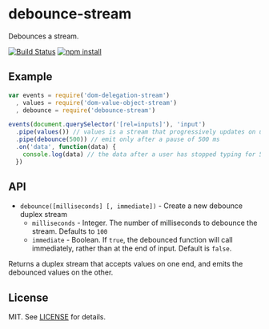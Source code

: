 # debounce-stream

Debounces a stream.

[![Build Status](http://img.shields.io/travis/fardog/debounce-stream/master.svg?style=flat)](https://travis-ci.org/fardog/debounce-stream)
[![npm install](http://img.shields.io/npm/dm/debounce-stream.svg?style=flat)](https://www.npmjs.org/package/debounce-stream)


## Example

```javascript
var events = require('dom-delegation-stream')
  , values = require('dom-value-object-stream')
  , debounce = require('debounce-stream')

events(document.querySelector('[rel=inputs]'), 'input')
  .pipe(values()) // values is a stream that progressively updates on user input
  .pipe(debounce(500)) // emit only after a pause of 500 ms
  .on('data', function(data) {
    console.log(data) // the data after a user has stopped typing for 500 ms
  })
```

## API

- `debounce([milliseconds] [, immediate])` - Create a new debounce duplex stream
    - `milliseconds` - Integer. The number of milliseconds to debounce the
      stream. Defaults to `100`
    - `immediate` - Boolean. If `true`, the debounced function will call
      immediately, rather than at the end of input. Default is `false`.

Returns a duplex stream that accepts values on one end, and emits the debounced
values on the other.

## License

MIT. See [LICENSE](./LICENSE) for details.
